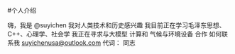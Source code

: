#个人介绍

  嗨，我是 @suyichen
  我对人类技术和历史感兴趣
 我目前正在学习毛泽东思想、C++、心理学、社会学
  我正在寻求与大模型 计算和 气候与环境设备 合作
 如何联系我 [suyichenusa@outlook.com](mailto:suyichenusa@outlook.com)
  代词： 同志